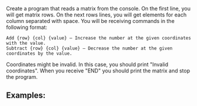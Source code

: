 Create a program that reads a matrix from the console. On the first line, you will get matrix rows. On the next rows lines, you will get elements for each column
separated with space. You will be receiving commands in the following format:

	Add {row} {col} {value} – Increase the number at the given coordinates with the value.
	Subtract {row} {col} {value} – Decrease the number at the given coordinates by the value.
  
Coordinates might be invalid. In this case, you should print "Invalid coordinates". When you receive "END" you should print the matrix and stop the program.

## Examples:

